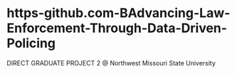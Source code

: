 # https-github.com-BAdvancing-Law-Enforcement-Through-Data-Driven-Policing
DIRECT GRADUATE PROJECT 2 @ Northwest Missouri State University
